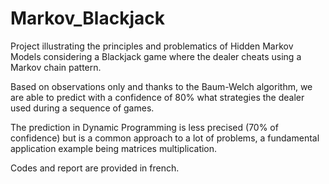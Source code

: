 # Markov_Blackjack

Project illustrating the principles and problematics of Hidden Markov Models considering a Blackjack game where the dealer cheats using a Markov chain pattern.


Based on observations only and thanks to the Baum-Welch algorithm, we are able to predict with a confidence of 80% what strategies the dealer used during a sequence of games.


The prediction in Dynamic Programming is less precised (70% of confidence) but is a common approach to a lot of problems, a fundamental application example being matrices multiplication.


Codes and report are provided in french.
